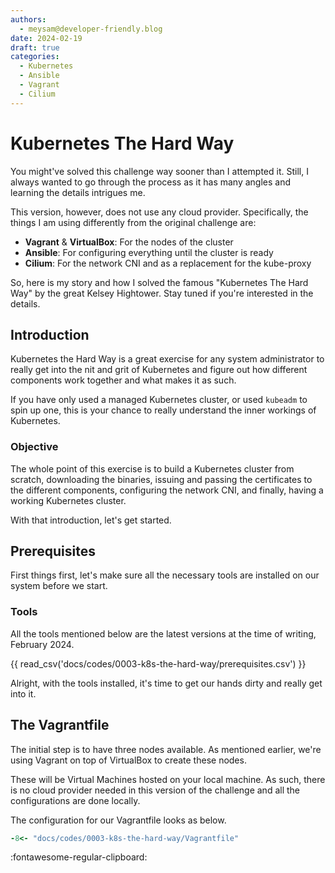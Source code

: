 ```yaml
---
authors:
  - meysam@developer-friendly.blog
date: 2024-02-19
draft: true
categories:
  - Kubernetes
  - Ansible
  - Vagrant
  - Cilium
---
```


# Kubernetes The Hard Way

You might've solved this challenge way sooner than I attempted it. Still, I
always wanted to go through the process as it has many angles and learning the
details intrigues me.

This version, however, does not use any cloud provider. Specifically, the things
I am using differently from the original challenge are:

- **Vagrant** & **VirtualBox**: For the nodes of the cluster
- **Ansible**: For configuring everything until the cluster is ready
- **Cilium**: For the network CNI and as a replacement for the kube-proxy

So, here is my story and how I solved the famous "Kubernetes The Hard Way" by
the great Kelsey Hightower. Stay tuned if you're interested in the details.

<!-- more -->

## Introduction

Kubernetes the Hard Way is a great exercise for any system administrator to
really get into the nit and grit of Kubernetes and figure out how different
components work together and what makes it as such.

If you have only used a managed Kubernetes cluster, or used `kubeadm` to spin up
one, this is your chance to really understand the inner workings of Kubernetes.

### Objective

The whole point of this exercise is to build a Kubernetes cluster from scratch,
downloading the binaries, issuing and passing the certificates to the different
components, configuring the network CNI, and finally, having a working
Kubernetes cluster.

With that introduction, let's get started.

## Prerequisites

First things first, let's make sure all the necessary tools are installed on our
system before we start.

### Tools

All the tools mentioned below are the latest versions at the time of writing,
February 2024.

{{ read_csv('docs/codes/0003-k8s-the-hard-way/prerequisites.csv') }}

Alright, with the tools installed, it's time to get our hands dirty and really
get into it.

## The Vagrantfile

The initial step is to have three nodes available. As mentioned earlier, we're
using Vagrant on top of VirtualBox to create these nodes.

These will be Virtual Machines hosted on your local machine. As such, there is
no cloud provider needed in this version of the challenge and all the
configurations are done locally.

The configuration for our Vagrantfile looks as below.

```ruby title="Vagrantfile"
-8<- "docs/codes/0003-k8s-the-hard-way/Vagrantfile"
```

:fontawesome-regular-clipboard:
